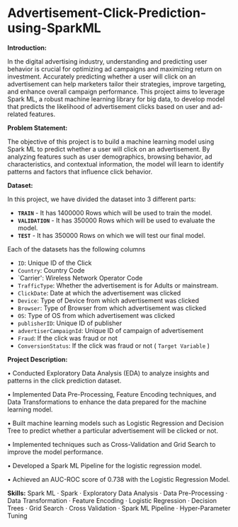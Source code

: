 # Advertisement-Click-Prediction-using-SparkML

**Introduction:**

In the digital advertising industry, understanding and predicting user behavior is crucial for optimizing ad campaigns and maximizing return on investment. Accurately predicting whether a user will click on an advertisement can help marketers tailor their strategies, improve targeting, and enhance overall campaign performance. This project aims to leverage Spark ML, a robust machine learning library for big data, to develop model that predicts the likelihood of advertisement clicks based on user and ad-related features.

**Problem Statement:**

The objective of this project is to build a machine learning model using Spark ML to predict whether a user will click on an advertisement. By analyzing features such as user demographics, browsing behavior, ad characteristics, and contextual information, the model will learn to identify patterns and factors that influence click behavior.

**Dataset:**

In this project, we have divided the dataset into 3 different parts:
   * **`TRAIN`** - It has 1400000 Rows which will be used to train the model.
   * **`VALIDATION`** - It has 350000 Rows which will be used to evaluate the model.
   * **`TEST`** - It has 350000 Rows on which we will test our final model.

   Each of the datasets has the following columns

 * `ID`:   Unique ID of the Click
 * `Country`:   Country Code
 * `Carrier':   Wireless Network Operator Code
 * `TrafficType`:  Whether the advertisement is for Adults or mainstream.
 * `ClickDate`:  Date at which the advertisement was clicked
 * `Device`:  Type of Device from which advertisement was clicked
 * `Browser`:  Type of Browser from which advertisement was clicked
 * `OS`:  Type of OS from which advertisement was clicked
 * `publisherID`:  Unique ID of publisher
 * `advertiserCampaignId`: Unique ID of campaign of advertisement
 * `Fraud`:  If the click was fraud or not
 * `ConversionStatus`:  If the click was fraud or not  ( `Target Variable` )

**Project Description:**

• Conducted Exploratory Data Analysis (EDA) to analyze insights and patterns in the click prediction dataset.

• Implemented Data Pre-Processing, Feature Encoding techniques, and Data Transformations to enhance the data prepared for the machine learning model.

• Built machine learning models such as Logistic Regression and Decision Tree to predict whether a particular advertisement will be clicked or not.

• Implemented techniques such as Cross-Validation and Grid Search to improve the model performance.

• Developed a Spark ML Pipeline for the logistic regression model.

• Achieved an AUC-ROC score of 0.738 with the Logistic Regression Model.

**Skills:** Spark ML · Spark · Exploratory Data Analysis · Data Pre-Processing · Data Transformation · Feature Encoding · Logistic Regression · Decision Trees · Grid Search · Cross Validation · Spark ML Pipeline · Hyper-Parameter Tuning 

